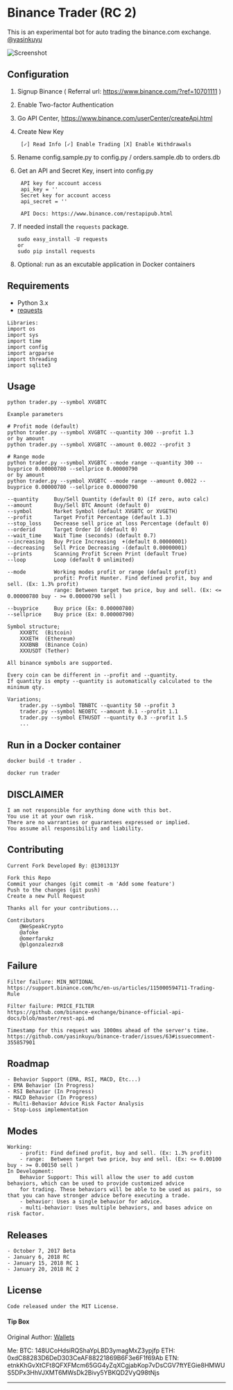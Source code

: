 # Binance Trader (RC 2)

This is an experimental bot for auto trading the binance.com exchange. [@yasinkuyu](https://twitter.com/yasinkuyu)

![Screenshot](https://github.com/yasinkuyu/binance-trader/blob/master/img/screenshot.png)

## Configuration

1. Signup Binance ( Referral url: https://www.binance.com/?ref=10701111 )
2. Enable Two-factor Authentication    
3. Go API Center, https://www.binance.com/userCenter/createApi.html
4. Create New Key

        [✓] Read Info [✓] Enable Trading [X] Enable Withdrawals 
5. Rename config.sample.py to config.py / orders.sample.db to orders.db
6. Get an API and Secret Key, insert into config.py

        API key for account access
        api_key = ''
        Secret key for account access
        api_secret = ''

        API Docs: https://www.binance.com/restapipub.html
7. If needed install the `requests` package.
    ```
    sudo easy_install -U requests
    or 
    sudo pip install requests
    ```
7. Optional: run as an excutable application in Docker containers

## Requirements
* Python 3.x
* [requests](http://docs.python-requests.org/en/master/)
```
Libraries:
import os
import sys
import time
import config
import argparse
import threading
import sqlite3
 ```


## Usage

    python trader.py --symbol XVGBTC
    
    Example parameters
    
    # Profit mode (default)
    python trader.py --symbol XVGBTC --quantity 300 --profit 1.3
    or by amount
    python trader.py --symbol XVGBTC --amount 0.0022 --profit 3
    
    # Range mode
    python trader.py --symbol XVGBTC --mode range --quantity 300 --buyprice 0.00000780 --sellprice 0.00000790
    or by amount
    python trader.py --symbol XVGBTC --mode range --amount 0.0022 --buyprice 0.00000780 --sellprice 0.00000790
    
    --quantity     Buy/Sell Quantity (default 0) (If zero, auto calc)
    --amount       Buy/Sell BTC Amount (default 0)
    --symbol       Market Symbol (default XVGBTC or XVGETH)
    --profit       Target Profit Percentage (default 1.3)
    --stop_loss    Decrease sell price at loss Percentage (default 0)
    --orderid      Target Order Id (default 0)
    --wait_time    Wait Time (seconds) (default 0.7)
    --increasing   Buy Price Increasing  +(default 0.00000001)
    --decreasing   Sell Price Decreasing -(default 0.00000001)
    --prints       Scanning Profit Screen Print (default True)
    --loop         Loop (default 0 unlimited)
    
    --mode         Working modes profit or range (default profit)
                   profit: Profit Hunter. Find defined profit, buy and sell. (Ex: 1.3% profit)
                   range: Between target two price, buy and sell. (Ex: <= 0.00000780 buy - >= 0.00000790 sell )
                   
    --buyprice     Buy price (Ex: 0.00000780)
    --sellprice    Buy price (Ex: 0.00000790)

    Symbol structure;
        XXXBTC  (Bitcoin)
        XXXETH  (Ethereum)
        XXXBNB  (Binance Coin)
        XXXUSDT (Tether)

    All binance symbols are supported.
    
    Every coin can be different in --profit and --quantity.
    If quantity is empty --quantity is automatically calculated to the minimum qty.
    
    Variations;
        trader.py --symbol TBNBTC --quantity 50 --profit 3
        trader.py --symbol NEOBTC --amount 0.1 --profit 1.1
        trader.py --symbol ETHUSDT --quantity 0.3 --profit 1.5
        ...
    
## Run in a Docker container

    docker build -t trader .

    docker run trader
 
## DISCLAIMER

    I am not responsible for anything done with this bot. 
    You use it at your own risk. 
    There are no warranties or guarantees expressed or implied. 
    You assume all responsibility and liability.
     
## Contributing
    
    Current Fork Developed By: @1301313Y
    
    Fork this Repo
    Commit your changes (git commit -m 'Add some feature')
    Push to the changes (git push)
    Create a new Pull Request
    
    Thanks all for your contributions...
    
    Contributors
        @WeSpeakCrypto
        @afoke
        @omerfarukz
        @plgonzalezrx8
    
## Failure

    Filter failure: MIN_NOTIONAL
    https://support.binance.com/hc/en-us/articles/115000594711-Trading-Rule

    Filter failure: PRICE_FILTER
    https://github.com/binance-exchange/binance-official-api-docs/blob/master/rest-api.md
    
    Timestamp for this request was 1000ms ahead of the server's time.
    https://github.com/yasinkuyu/binance-trader/issues/63#issuecomment-355857901
    
## Roadmap

    - Behavior Support (EMA, RSI, MACD, Etc...)
    - EMA Behavior (In Progress)
    - RSI Behavior (In Progress)
    - MACD Behavior (In Progress)
    - Multi-Behavior Advice Risk Factor Analysis
    - Stop-Loss implementation
    
 ## Modes  
    Working:
        - profit: Find defined profit, buy and sell. (Ex: 1.3% profit)
        - range:  Between target two price, buy and sell. (Ex: <= 0.00100 buy - >= 0.00150 sell )
    In Development:
        Behavior Support: This will allow the user to add custom behaviors, which can be used to provide customized advice
        for trading. These behaviors will be able to be used as pairs, so that you can have stronger advice before executing a trade.
        - behavior: Uses a single behavior for advice.
        - multi-behavior: Uses multiple behaviors, and bases advice on risk factor.
        
 ## Releases
    - October 7, 2017 Beta
    - January 6, 2018 RC
    - January 15, 2018 RC 1
    - January 20, 2018 RC 2
     
## License
    Code released under the MIT License.

#### Tip Box
Original Author:
[Wallets](http://yasinkuyu.net/wallet)

Me:
BTC: 148UCoHdsiRQShaYpLBD3ymagMxZ3ypjfp
ETH: 0xdC88283D6DeD303CeAF88221869B6F3e6F1f69Ab
ETN: etnkKhGvXtCFt8QFXFMcm65GG4yZqXCgjabKop7vDsCGV7ftYEGie8HMWUS5DPx3HhVJXMT6MWsDk2Bivy5YBKQD2VyQ98tNjs

---
